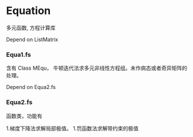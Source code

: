 # Equation
多元函数, 方程计算库

Depend on ListMatrix
### Equa1.fs
含有 Class MEqu，
牛顿迭代法求多元非线性方程组。未作病态或者奇异矩阵的处理。

Depend on Equa2.fs

### Equa2.fs
函数类，功能有

1.梯度下降法求解局部极值。
1.罚函数法求解带约束的极值
